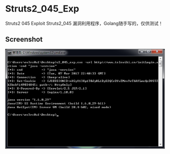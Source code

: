 # Struts2_045_Exp
Struts2 045 Exploit
Struts2_045 漏洞利用程序，Golang随手写的，仅供测试！

## Screenshot
![screenshot](screenshot.png)